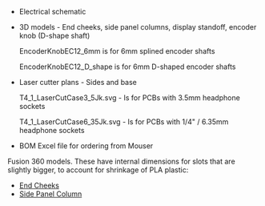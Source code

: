 - Electrical schematic
- 3D models - End cheeks, side panel columns, display standoff, encoder knob (D-shape shaft)

    EncoderKnobEC12_6mm is for 6mm splined encoder shafts
    
    EncoderKnobEC12_D_shape is for 6mm D-shaped encoder shafts

- Laser cutter plans - Sides and base

    T4_1_LaserCutCase3_5Jk.svg - Is for PCBs with 3.5mm headphone sockets
  
    T4_1_LaserCutCase6_35Jk.svg - Is for PCBs with 1/4" / 6.35mm headphone sockets
  
- BOM Excel file for ordering from Mouser

Fusion 360 models. These have internal dimensions for slots that are slightly bigger, to account for shrinkage of PLA plastic:
- [End Cheeks](https://a360.co/3azEESA)
- [Side Panel Column](https://a360.co/34T8akU)
